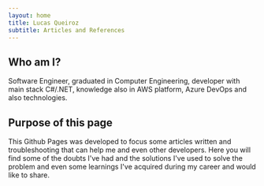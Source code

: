 ```yaml
---
layout: home
title: Lucas Queiroz
subtitle: Articles and References
---
```


## Who am I?

Software Engineer, graduated in Computer Engineering, developer with main stack C#/.NET, knowledge also in AWS platform, Azure DevOps and also technologies.

## Purpose of this page

This Github Pages was developed to focus some articles written and troubleshooting that can help me and even other developers. Here you will find some of the doubts I've had and the solutions I've used to solve the problem and even some learnings I've acquired during my career and would like to share.
